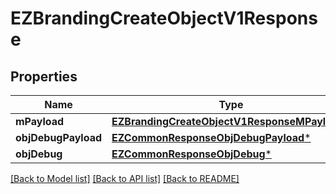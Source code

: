# EZBrandingCreateObjectV1Response

## Properties
Name | Type | Description | Notes
------------ | ------------- | ------------- | -------------
**mPayload** | [**EZBrandingCreateObjectV1ResponseMPayload***](EZBrandingCreateObjectV1ResponseMPayload.md) |  | 
**objDebugPayload** | [**EZCommonResponseObjDebugPayload***](EZCommonResponseObjDebugPayload.md) |  | [optional] 
**objDebug** | [**EZCommonResponseObjDebug***](EZCommonResponseObjDebug.md) |  | [optional] 

[[Back to Model list]](../README.md#documentation-for-models) [[Back to API list]](../README.md#documentation-for-api-endpoints) [[Back to README]](../README.md)



